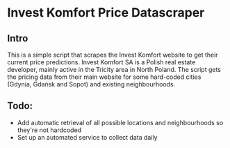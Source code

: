 # Invest Komfort Price Datascraper

## Intro
This is a simple script that scrapes the Invest Komfort website to get their current price predictions.
Invest Komfort SA is a Polish real estate developer, mainly active in the Tricity area in North Poland.
The script gets the pricing data from their main website for some hard-coded cities (Gdynia, Gdańsk and Sopot) and existing neighbourhoods.

## Todo:
* Add automatic retrieval of all possible locations and neighbourhoods so they're not hardcoded
* Set up an automated service to collect data daily